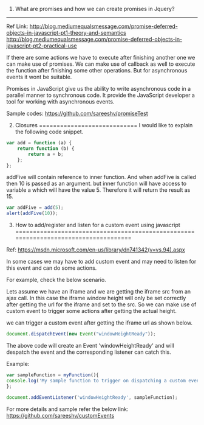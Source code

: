 

1. What are promises and how we can create promises in Jquery?
---------------------------------------------------------------
Ref Link: 
http://blog.mediumequalsmessage.com/promise-deferred-objects-in-javascript-pt1-theory-and-semantics
http://blog.mediumequalsmessage.com/promise-deferred-objects-in-javascript-pt2-practical-use

If there are some actions we have to execute after finishing another one we can make use of promises.
We can make use of callback as well to execute the function after finishing some other operations. But for asynchronous events it wont be suitable.

Promises in JavaScript give us the ability to write asynchronous code in a parallel manner to synchronous code.
It provide the JavaScript developer a tool for working with asynchronous events.

Sample codes:
https://github.com/sareeshv/promiseTest


2. Closures
============================
I would like to explain the following code snippet. 
```javascript
var add = function (a) {
    return function (b) {
        return a + b;
    };
};
```

addFive will contain reference to inner function. And when addFive is called then 10 is passed as an argument. but inner function will have access to variable a which will have the value 5. Therefore it will return the result as 15.

```javascript
var addFive = add(5);
alert(addFive(10));
```

3. How to add/register and listen for a custom event using javascript
====================================================================================

Ref:
https://msdn.microsoft.com/en-us/library/dn741342(v=vs.94).aspx

In some cases we may have to add custom event and may need to listen for this event and can do some actions.

For example, check the below scenario.

Lets assume we have an iframe and we are getting the iframe src from an ajax call. In this case the iframe window height will only be set correctly after getting the url for the iframe and set to the src. So we can make use of custom event to trigger some actions after getting the actual height.

we can trigger a custom event after getting the iframe url as shown below.
```javascript
document.dispatchEvent(new Event("windowHeightReady"));
```

The above code will create an Event 'windowHeightReady' and will despatch the event and the corresponding listener can catch this.

Example:
```javascript
var sampleFunction = myFunction(){ 
console.log('My sample function to trigger on dispatching a custom event'); 
};

document.addEventListener('windowHeightReady', sampleFunction);
```
For more details and sample refer the below link:
https://github.com/sareeshv/customEvents

